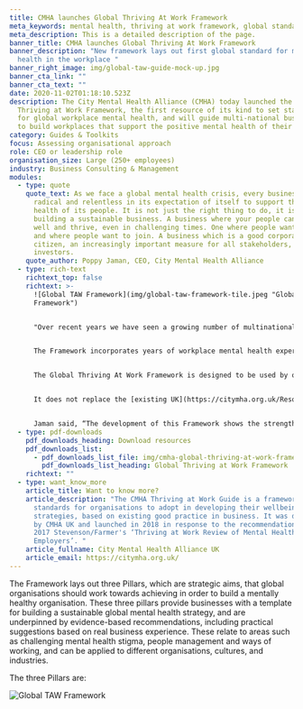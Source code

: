 ```yaml
---
title: CMHA launches Global Thriving At Work Framework
meta_keywords: mental health, thriving at work framework, global standards
meta_description: This is a detailed description of the page.
banner_title: CMHA launches Global Thriving At Work Framework
banner_description: "New framework lays out first global standard for mental
  health in the workplace "
banner_right_image: img/global-taw-guide-mock-up.jpg
banner_cta_link: ""
banner_cta_text: ""
date: 2020-11-02T01:18:10.523Z
description: The City Mental Health Alliance (CMHA) today launched the Global
  Thriving at Work Framework, the first resource of its kind to set standards
  for global workplace mental health, and will guide multi-national businesses
  to build workplaces that support the positive mental health of their people.
category: Guides & Toolkits
focus: Assessing organisational approach
role: CEO or leadership role
organisation_size: Large (250+ employees)
industry: Business Consulting & Management
modules:
  - type: quote
    quote_text: As we face a global mental health crisis, every business has to be
      radical and relentless in its expectation of itself to support the mental
      health of its people. It is not just the right thing to do, it is key to
      building a sustainable business. A business where your people can stay
      well and thrive, even in challenging times. One where people want to stay
      and where people want to join. A business which is a good corporate
      citizen, an increasingly important measure for all stakeholders, including
      investors.
    quote_author: Poppy Jaman, CEO, City Mental Health Alliance
  - type: rich-text
    richtext_top: false
    richtext: >-
      ![Global TAW Framework](img/global-taw-framework-tile.jpeg "Global TAW
      Framework")


      "Over recent years we have seen a growing number of multinationals commit, or take steps to, support the mental health of their people across the world. The CMHA is sharing this business led, expert guided Global Framework to ensure that all multi-national organisations have the direction and guidance they need continue this journey. Now is the time to act," said Jaman.


      The Framework incorporates years of workplace mental health experience from across the CMHA membership of 54 large businesses, including Deloitte, Oliver Wyman, HSBC and Linklaters. It has also been informed by mental health experts, academic research and workplace reports. 


      The Global Thriving At Work Framework is designed to be used by organisations that are seeking to develop global mental health and wellbeing approaches, or it can also be used as a baseline for the development of programmes of work in countries and/or cities that are just starting their journey. 


      It does not replace the [existing UK](https://citymha.org.uk/Resources/Thriving-at-Work-UK-Guide) or [HK Thriving At Work Guides](https://www.cmhahk.org/wp-content/uploads/2020/02/20191114-CMHA-HK-TAW-Guide-Nov2019.pdf), which are more detailed and have been tailored to those particular regions, but it does align with them. The Framework includes a simple means of self-assessment that will allow businesses to measure their progress against the three pillars, to help them further embed change.


      Jaman said, “The development of this Framework shows the strength of the CMHA global community as its pool its knowledge, data and experience to create a unique guide.”
  - type: pdf-downloads
    pdf_downloads_heading: Download resources
    pdf_downloads_list:
      - pdf_downloads_list_file: img/cmha-global-thriving-at-work-framework-final.pdf
        pdf_downloads_list_heading: Global Thriving at Work Framework
    richtext: ""
  - type: want_know_more
    article_title: Want to know more?
    article_description: "The CMHA Thriving at Work Guide is a framework of
      standards for organisations to adopt in developing their wellbeing
      strategies, based on existing good practice in business. It was developed
      by CMHA UK and launched in 2018 in response to the recommendations in the
      2017 Stevenson/Farmer's ‘Thriving at Work Review of Mental Health and
      Employers’. "
    article_fullname: City Mental Health Alliance UK
    article_email: https://citymha.org.uk/
---
```

The Framework lays out three Pillars, which are strategic aims, that global organisations should work towards achieving in order to build a mentally healthy organisation. These three pillars provide businesses with a template for building a sustainable global mental health strategy, and are underpinned by evidence-based recommendations, including practical suggestions based on real business experience. These relate to areas such as challenging mental health stigma, people management and ways of working, and can be applied to different organisations, cultures, and industries. 

The three Pillars are:

![Global TAW Framework](img/global-taw-framework-tile.jpeg "Global TAW Framework")